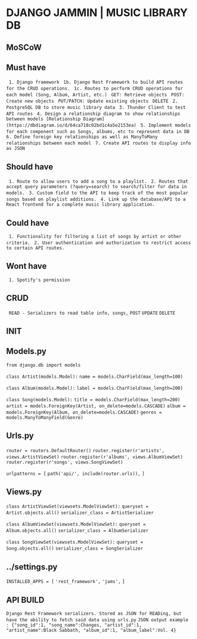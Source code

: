 # DJANGO JAMMIN | MUSIC LIBRARY DB

## MoSCoW
## Must have
` 1. Django framework`
` 1b. Django Rest Framework to build API routes for the CRUD operations.`
` 1c. Routes to perform CRUD operations for each model (Song, Album, Artist, etc.)`
    ` GET: Retrieve objects`
    ` POST: Create new objects`
    ` PUT/PATCH: Update existing objects`
    ` DELETE`
` 2. PostgreSQL DB to store music library data` 
` 3. Thunder Client to test API routes`
` 4. Design a relationship diagram to show relationships between models [Relationship Diagram](https://dbdiagram.io/d/64ca718c02bd1c4a5e2153ea)`
` 5. Implement models for each component such as Songs, albums, etc to represent data in DB`
` 6. Define foreign key relationships as well as ManyToMany relationships between each model`
` 7. Create API routes to display info as JSON`

## Should have
` 1. Route to allow users to add a song to a playlist.`
` 2. Routes that accept query parameters (?query=search) to search/filter for data in models.`
` 3. Custom field to the API to keep track of the most popular songs based on playlist additions.`
` 4. Link up the database/API to a React frontend for a complete music library application.`

## Could have
` 1. Functionality for filtering a list of songs by artist or other criteria.`
` 2. User authentication and authorization to restrict access to certain API routes.`

## Wont have
` 1. Spotify's permission`

## CRUD
` READ - Serializers to read table info, songs,`
`POST`
`UPDATE`
`DELETE`

## INIT
## Models.py
`from django.db import models`

`class Artist(models.Model):`
    `name = models.CharField(max_length=100)`

`class Album(models.Model):`
    `label = models.CharField(max_length=200)`

`class Song(models.Model):`
    `title = models.CharField(max_length=200)`
    `artist = models.ForeignKey(Artist, on_delete=models.CASCADE)`
    `album = models.ForeignKey(Album, on_delete=models.CASCADE)`
    `genres = models.ManyToManyField(Genre)`

## Urls.py

`router = routers.DefaultRouter()`
`router.register(r'artists', views.ArtistViewSet)`
`router.register(r'albums', views.AlbumViewSet)`
`router.register(r'songs', views.SongViewSet)`

`urlpatterns = [`
    `path('api/', include(router.urls)),`
`]`

## Views.py

`class ArtistViewSet(viewsets.ModelViewSet):`
    `queryset = Artist.objects.all()`
    `serializer_class = ArtistSerializer`

`class AlbumViewSet(viewsets.ModelViewSet):`
    `queryset = Album.objects.all()`
    `serializer_class = AlbumSerializer`

`class SongViewSet(viewsets.ModelViewSet):`
    `queryset = Song.objects.all()`
    `serializer_class = SongSerializer`

## ../settings.py

`INSTALLED_APPS = [`
    `'rest_framework',`
    `'jams',`
`]`


## API BUILD
`Django Rest Framework serializers. Stored as JSON for READing, but have the ability to fetch said data using urls.py`
`JSON output example : {"song_id":1, "song_name":Changes, "artist_id":1, "artist_name":Black Sabbath, "album_id":1, "album_label":Vol. 4}`
